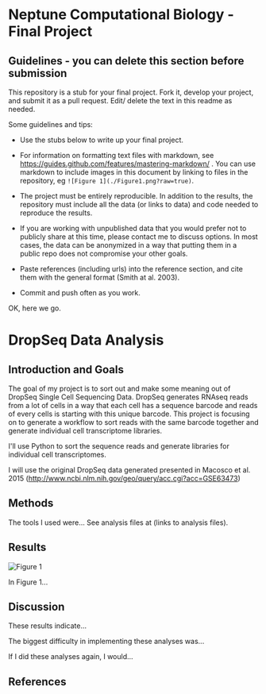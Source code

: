 # Neptune Computational Biology - Final Project

## Guidelines - you can delete this section before submission

This repository is a stub for your final project. Fork it, develop your project, and submit it as a pull request. Edit/ delete the text in this readme as needed.

Some guidelines and tips:

- Use the stubs below to write up your final project.

- For information on formatting text files with markdown, see https://guides.github.com/features/mastering-markdown/ . You can use markdown to include images in this document by linking to files in the repository, eg `![Figure 1](./Figure1.png?raw=true)`.

- The project must be entirely reproducible. In addition to the results, the repository must include all the data (or links to data) and code needed to reproduce the results.

- If you are working with unpublished data that you would prefer not to publicly share at this time, please contact me to discuss options. In most cases, the data can be anonymized in a way that putting them in a public repo does not compromise your other goals.

- Paste references (including urls) into the reference section, and cite them with the general format (Smith at al. 2003).

- Commit and push often as you work.

OK, here we go.

# DropSeq Data Analysis

## Introduction and Goals

The goal of my project is to sort out and make some meaning out of DropSeq Single Cell Sequencing Data.
DropSeq generates RNAseq reads from a lot of cells in a way that each cell has a sequence barcode and reads of every cells is starting with this unique barcode. This project is focusing on to generate a workflow to sort reads with the same barcode together and generate individual cell transcriptome libraries. 

I'll use Python to sort the sequence reads and generate libraries for individual cell transcriptomes.

I will use the original DropSeq data generated presented in Macosco et al. 2015 (http://www.ncbi.nlm.nih.gov/geo/query/acc.cgi?acc=GSE63473)


## Methods

The tools I used were... See analysis files at (links to analysis files).

## Results

![Figure 1](./Figure1.png?raw=true)

In Figure 1...

## Discussion

These results indicate...

The biggest difficulty in implementing these analyses was...

If I did these analyses again, I would...

## References


